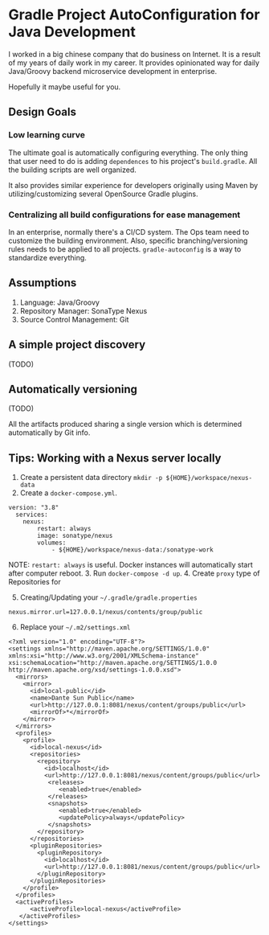 # Gradle Project AutoConfiguration for Java Development

I worked in a big chinese company that do business on Internet. It is a result of my years of daily work in my career. 
It provides opinionated way for daily Java/Groovy backend microservice development in enterprise. 

Hopefully it maybe useful for you.

## Design Goals

### Low learning curve

The ultimate goal is automatically configuring everything. The only thing that user need to do is 
adding `dependences` to his project's `build.gradle`. All the building scripts are well organized.

It also provides similar experience for developers originally using Maven by utilizing/customizing 
several OpenSource Gradle plugins.

### Centralizing all build configurations for ease management

In an enterprise, normally there's a CI/CD system. The Ops team need to customize the building environment.
Also, specific branching/versioning rules needs to be applied to all projects. 
`gradle-autoconfig` is a way to standardize everything. 

## Assumptions
1. Language: Java/Groovy
2. Repository Manager: SonaType Nexus
3. Source Control Management: Git 

## A simple project discovery 
(TODO)

## Automatically versioning
(TODO)

All the artifacts produced sharing a single version which is determined automatically by Git info.

## Tips: Working with a Nexus server locally

1. Create a persistent data directory `mkdir -p ${HOME}/workspace/nexus-data`
2. Create a `docker-compose.yml`.
```$xslt
version: "3.8"
  services:
    nexus:
        restart: always
        image: sonatype/nexus
        volumes:
            - ${HOME}/workspace/nexus-data:/sonatype-work
```
NOTE: `restart: always` is useful. Docker instances will automatically start after computer reboot.
3. Run `docker-compose -d up`.
4. Create `proxy` type of Repositories for

5. Creating/Updating your `~/.gradle/gradle.properties`

```$xslt
nexus.mirror.url=127.0.0.1/nexus/contents/group/public
```

6. Replace your `~/.m2/settings.xml`
```$xslt
<?xml version="1.0" encoding="UTF-8"?>
<settings xmlns="http://maven.apache.org/SETTINGS/1.0.0" xmlns:xsi="http://www.w3.org/2001/XMLSchema-instance" xsi:schemaLocation="http://maven.apache.org/SETTINGS/1.0.0 http://maven.apache.org/xsd/settings-1.0.0.xsd">
  <mirrors>
    <mirror>
      <id>local-public</id>
      <name>Dante Sun Public</name>
      <url>http://127.0.0.1:8081/nexus/content/groups/public</url>
      <mirrorOf>*</mirrorOf>
    </mirror>
  </mirrors>
  <profiles>
    <profile>
      <id>local-nexus</id>
      <repositories>
        <repository>
          <id>localhost</id>
          <url>http://127.0.0.1:8081/nexus/content/groups/public</url>
           <releases>
              <enabled>true</enabled>
           </releases>
           <snapshots>
              <enabled>true</enabled>
              <updatePolicy>always</updatePolicy>
           </snapshots>
        </repository>
      </repositories>
      <pluginRepositories>
        <pluginRepository>
          <id>localhost</id>
          <url>http://127.0.0.1:8081/nexus/content/groups/public</url>
        </pluginRepository>
      </pluginRepositories>
    </profile>
  </profiles>
  <activeProfiles>
      <activeProfile>local-nexus</activeProfile>
   </activeProfiles>
</settings>
```

